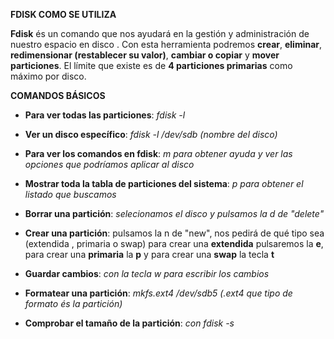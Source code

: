 **FDISK COMO SE UTILIZA**


**Fdisk** és un comando que nos ayudará en la gestión y administración de nuestro espacio en disco .
Con esta herramienta podremos **crear**, **eliminar**, **redimensionar (restablecer su valor)**, **cambiar o copiar** y **mover particiones**. El límite que existe es de **4 particiones primarias** como máximo por disco.

**COMANDOS BÁSICOS**

- **Para ver todas las particiones**: *fdisk -l*

- **Ver un disco específico**: *fdisk -l /dev/sdb (nombre del disco)*

- **Para ver los comandos en fdisk**: *m para obtener ayuda y ver las opciones que podríamos aplicar al disco*

- **Mostrar toda la tabla de particiones del sistema**: *p para obtener el listado que buscamos*

- **Borrar una partición**: *selecionamos el disco y pulsamos la d de "delete"*

- **Crear una partición**: pulsamos la n de "new", nos pedirá de qué tipo sea (extendida , primaria o swap) para crear una **extendida** pulsaremos la **e**, para crear una **primaria** la **p** y para crear una **swap** la tecla **t**

- **Guardar cambios**: *con la tecla w para escribir los cambios*

- **Formatear una partición**: *mkfs.ext4 /dev/sdb5 (.ext4 que tipo de formato és la partición)*

- **Comprobar el tamaño de la partición**: *con fdisk -s*

